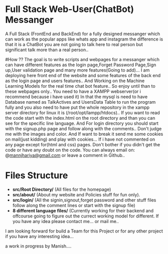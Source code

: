 # Full Stack Web-User(ChatBot) Messanger 
A Full Stack (FrontEnd and BackEnd) for a fully designed messanger which can
work as the popular apps like whats app and instagram the difference is that 
it is a ChatBot you are not going to talk here to real person but significant
talk more than a real person..

#How ??
The goal is to write scripts and webpages for a messanger which can have different
features as the login page,Forget Password Page,Sign up,User validation page and
many more features(Going to add)... I am deploying here front end of the website
and some features of the back end as the login page and users features.. And Working 
on the Machine Learning Models for the real time chat bot feature.. So enjoy until
than to these webpages only..
You need to have a XAMPP webserver(or i recommend because i have used it) In that
the mysql is need to have Database named as TalkActives and UsersData Table to run
the program fully and you also need to have put the whole repository in the xampp
server directory for linux it is (/root/opt/lampp/htdocs)..
If you want to read the code start with the index.html on the root directory and
than you can see for the specific line language. And For login directory you should
start with the signup.php page and follow along with the comments..
Don't judge me with the images and color. And If want to break it send me some cookies on mail(just kidding)
and play with cookies...
If i have not commented on any page except for(html and css) pages. Don't bother
if you didn't get the code or have any doubt on the code. You can always email
on: @mannjhariya@gmail.com or leave a comment in Github..
  
# Files Structure
- **src/Root Directory/** (All files for the homepage)
- **src/about/**	  (About my website and Policies stuff for fun only).
- **src/login/**          (All the signin,signout,forget password and other stuff files
			   follow along the comment lines or start with the signup
			   file)
- **8 different language files/** (Currently working for their backend and offcourse 
			going to figure out the currect working model for different.
			If you have any idea please contact me... or mail me..

I am looking forward for build a Team for this Project or for any other project
if you have any interesting idea...

a work in progress by Manish....
